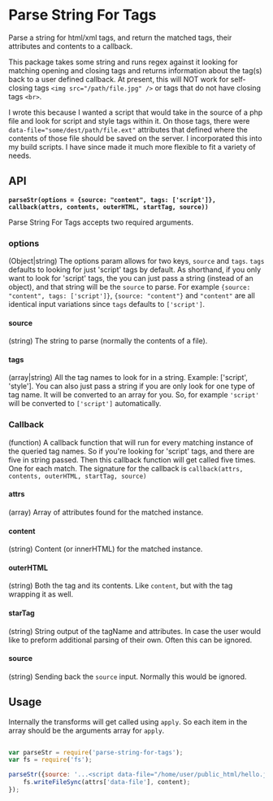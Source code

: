 # Parse String For Tags
Parse a string for html/xml tags, and return the matched tags, their attributes and contents to a callback.

This package takes some string and runs regex against it looking for matching opening and closing tags and returns information about the tag(s) back to a user defined callback. At present, this will NOT work for self-closing tags `<img src="/path/file.jpg" />` or tags that do not have closing tags `<br>`.

I wrote this because I wanted a script that would take in the source of a php file and look for script and style tags within it. On those tags, there were ` data-file="some/dest/path/file.ext"` attributes that defined where the contents of those file should be saved on the server. I incorporated this into my build scripts. I have since made it much more flexible to fit a variety of needs.

## API

<b><code>parseStr(options = {source: "content", tags: ['script']}, callback(attrs, contents, outerHTML, startTag, source))</code></b>

Parse String For Tags accepts two required arguments.

### options

(Object|string) The options param allows for two keys, `source` and `tags`. `tags` defaults to looking for just 'script' tags by default. As shorthand, if you only want to look for 'script' tags, the you can just pass a string (instead of an object), and that string will be the `source` to parse. For example `{source: "content", tags: ['script']}`, `{source: "content"}` and `"content"` are all identical input variations since `tags` defaults to `['script']`.

#### source

(string) The string to parse (normally the contents of a file).

#### tags

(array|string) All the tag names to look for in a string. Example: ['script', 'style']. You can also just pass a string if you are only look for one type of tag name. It will be converted to an array for you. So, for example `'script'` will be converted to `['script']` automatically.

### Callback

(function) A callback function that will run for every matching instance of the queried tag names. So if you're looking for 'script' tags, and there are five in string passed. Then this callback function will get called five times. One for each match. The signature for the callback is `callback(attrs, contents, outerHTML, startTag, source)`

#### attrs

(array) Array of attributes found for the matched instance.

#### content

(string) Content (or innerHTML) for the matched instance.

#### outerHTML

(string) Both the tag and its contents. Like `content`, but with the tag wrapping it as well.

#### starTag

(string) String output of the tagName and attributes. In case the user would like to preform additional parsing of their own. Often this can be ignored.

#### source

(string) Sending back the `source` input. Normally this would be ignored.



## Usage

Internally the transforms will get called using `apply`. So each item in the array should be the arguments array for `apply`.

``` js

var parseStr = require('parse-string-for-tags');
var fs = require('fs');

parseStr({source: '...<script data-file="/home/user/public_html/hello.js"> console.log("Hello World"); </script>...', tags: ['script']}, (attrs, content) => {
	fs.writeFileSync(attrs['data-file'], content);
});

```
